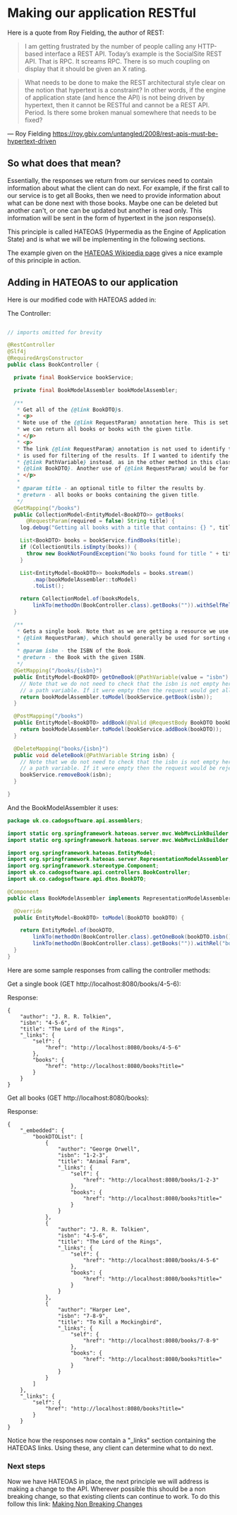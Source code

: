 # Making our application RESTful

Here is a quote from Roy Fielding, the author of REST:

> I am getting frustrated by the number of people calling any HTTP-based interface a REST API. Today’s example is the SocialSite REST API. That is RPC. It screams RPC. There is so much coupling on display that it should be given an X rating.

>What needs to be done to make the REST architectural style clear on the notion that hypertext is a constraint? In other words, if the engine of application state (and hence the API) is not being driven by hypertext, then it cannot be RESTful and cannot be a REST API. Period. Is there some broken manual somewhere that needs to be fixed?

— Roy Fielding
https://roy.gbiv.com/untangled/2008/rest-apis-must-be-hypertext-driven

## So what does that mean?

Essentially, the responses we return from our services need to contain information about what the client can do next. For example, if the first call to our service is to get all Books, then we need to provide information about what can be done next with those books. Maybe one can be deleted but another can't, or one can be updated but another is read only. This information will be sent in the form of hypertext in the json response(s).

This principle is called HATEOAS (Hypermedia as the Engine of Application State) and is what we will be implementing in the following sections.

The example given on the [HATEOAS Wikipedia page](https://en.wikipedia.org/wiki/HATEOAS) gives a nice example of this principle in action.

## Adding in HATEOAS to our application

Here is our modified code with HATEOAS added in:

The Controller:

```java

// imports omitted for brevity

@RestController
@Slf4j
@RequiredArgsConstructor
public class BookController {

  private final BookService bookService;

  private final BookModelAssembler bookModelAssembler;

  /**
   * Get all of the {@link BookDTO}s.
   * <p>
   * Note use of the {@link RequestParam} annotation here. This is set to required = false so that
   * we can return all books or books with the given title.
   * </p>
   * <p>
   * The link {@link RequestParam} annotation is not used to identify the resource (a book), but it
   * is used for filtering of the results. If I wanted to identify the resource I would use a
   * {@link PathVariable} instead, as in the other method in this class that gets a single
   * {@link BookDTO}. Another use of {@link RequestParam} would be for sorting of the results.
   * </p>
   *
   * @param title - an optional title to filter the results by.
   * @return - all books or books containing the given title.
   */
  @GetMapping("/books")
  public CollectionModel<EntityModel<BookDTO>> getBooks(
      @RequestParam(required = false) String title) {
    log.debug("Getting all books with a title that contains: {} ", title);

    List<BookDTO> books = bookService.findBooks(title);
    if (CollectionUtils.isEmpty(books)) {
      throw new BookNotFoundException("No books found for title " + title);
    }

    List<EntityModel<BookDTO>> booksModels = books.stream()
        .map(bookModelAssembler::toModel)
        .toList();

    return CollectionModel.of(booksModels,
        linkTo(methodOn(BookController.class).getBooks("")).withSelfRel());
  }

  /**
   * Gets a single book. Note that as we are getting a resource we use {@link PathVariable}, not
   * {@link RequestParam}, which should generally be used for sorting or filtering the results.
   *
   * @param isbn - the ISBN of the Book.
   * @return - the Book with the given ISBN.
   */
  @GetMapping("/books/{isbn}")
  public EntityModel<BookDTO> getOneBook(@PathVariable(value = "isbn") String isbn) {
    // Note that we do not need to check that the isbn is not empty here as it is
    // a path variable. If it were empty then the request would get all books.
    return bookModelAssembler.toModel(bookService.getBook(isbn));
  }

  @PostMapping("/books")
  public EntityModel<BookDTO> addBook(@Valid @RequestBody BookDTO bookDTO) {
    return bookModelAssembler.toModel(bookService.addBook(bookDTO));
  }

  @DeleteMapping("books/{isbn}")
  public void deleteBook(@PathVariable String isbn) {
    // Note that we do not need to check that the isbn is not empty here as it is
    // a path variable. If it were empty then the request would be rejected.
    bookService.removeBook(isbn);
  }

}

```

And the BookModelAssembler it uses:

```java
package uk.co.cadogsoftware.api.assemblers;

import static org.springframework.hateoas.server.mvc.WebMvcLinkBuilder.linkTo;
import static org.springframework.hateoas.server.mvc.WebMvcLinkBuilder.methodOn;

import org.springframework.hateoas.EntityModel;
import org.springframework.hateoas.server.RepresentationModelAssembler;
import org.springframework.stereotype.Component;
import uk.co.cadogsoftware.api.controllers.BookController;
import uk.co.cadogsoftware.api.dtos.BookDTO;

@Component
public class BookModelAssembler implements RepresentationModelAssembler<BookDTO, EntityModel<BookDTO>> {

  @Override
  public EntityModel<BookDTO> toModel(BookDTO bookDTO) {

    return EntityModel.of(bookDTO,
        linkTo(methodOn(BookController.class).getOneBook(bookDTO.isbn())).withSelfRel(),
        linkTo(methodOn(BookController.class).getBooks("")).withRel("books"));
  }
}
```

Here are some sample responses from calling the controller methods:

Get a single book (GET http://localhost:8080/books/4-5-6):

Response:

```
{
    "author": "J. R. R. Tolkien",
    "isbn": "4-5-6",
    "title": "The Lord of the Rings",
    "_links": {
        "self": {
            "href": "http://localhost:8080/books/4-5-6"
        },
        "books": {
            "href": "http://localhost:8080/books?title="
        }
    }
}
```

Get all books (GET http://localhost:8080/books):

Response:

```
{
    "_embedded": {
        "bookDTOList": [
            {
                "author": "George Orwell",
                "isbn": "1-2-3",
                "title": "Animal Farm",
                "_links": {
                    "self": {
                        "href": "http://localhost:8080/books/1-2-3"
                    },
                    "books": {
                        "href": "http://localhost:8080/books?title="
                    }
                }
            },
            {
                "author": "J. R. R. Tolkien",
                "isbn": "4-5-6",
                "title": "The Lord of the Rings",
                "_links": {
                    "self": {
                        "href": "http://localhost:8080/books/4-5-6"
                    },
                    "books": {
                        "href": "http://localhost:8080/books?title="
                    }
                }
            },
            {
                "author": "Harper Lee",
                "isbn": "7-8-9",
                "title": "To Kill a Mockingbird",
                "_links": {
                    "self": {
                        "href": "http://localhost:8080/books/7-8-9"
                    },
                    "books": {
                        "href": "http://localhost:8080/books?title="
                    }
                }
            }
        ]
    },
    "_links": {
        "self": {
            "href": "http://localhost:8080/books?title="
        }
    }
}
```

Notice how the responses now contain a "_links" section containing the HATEOAS links. Using these, any client can determine what to do next.

### Next steps

Now we have HATEOAS in place, the next principle we will address is making a change to the API. Wherever possible this should be a non breaking change, so that existing clients can continue to work. To do this follow this link: [Making Non Breaking Changes](./MakingNonBreakingChanges.md)
